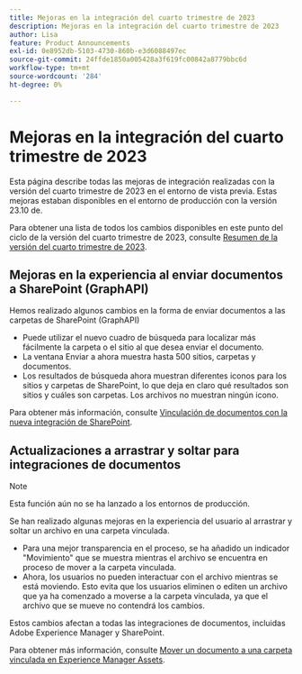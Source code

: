 ```yaml
---
title: Mejoras en la integración del cuarto trimestre de 2023
description: Mejoras en la integración del cuarto trimestre de 2023
author: Lisa
feature: Product Announcements
exl-id: 0e8952db-5103-4730-860b-e3d6088497ec
source-git-commit: 24ffde1850a005428a3f619fc00842a8779bbc6d
workflow-type: tm+mt
source-wordcount: '284'
ht-degree: 0%

---
```


# Mejoras en la integración del cuarto trimestre de 2023

Esta página describe todas las mejoras de integración realizadas con la versión del cuarto trimestre de 2023 en el entorno de vista previa. Estas mejoras estaban disponibles en el entorno de producción con la versión 23.10 de.

Para obtener una lista de todos los cambios disponibles en este punto del ciclo de la versión del cuarto trimestre de 2023, consulte [Resumen de la versión del cuarto trimestre de 2023](/help/quicksilver/product-announcements/product-releases/23-q4-release-activity/23-q4-release-overview.md).

## Mejoras en la experiencia al enviar documentos a SharePoint (GraphAPI)

Hemos realizado algunos cambios en la forma de enviar documentos a las carpetas de SharePoint (GraphAPI)

* Puede utilizar el nuevo cuadro de búsqueda para localizar más fácilmente la carpeta o el sitio al que desea enviar el documento.
* La ventana Enviar a ahora muestra hasta 500 sitios, carpetas y documentos.
* Los resultados de búsqueda ahora muestran diferentes iconos para los sitios y carpetas de SharePoint, lo que deja en claro qué resultados son sitios y cuáles son carpetas. Los archivos no muestran ningún icono.

Para obtener más información, consulte [Vinculación de documentos con la nueva integración de SharePoint](/help/quicksilver/administration-and-setup/configure-integrations/configure-sharepoint-integration.md#link-documents-through-the-new-sharepoint-integration).

## Actualizaciones a arrastrar y soltar para integraciones de documentos

>[!NOTE]
>
>Esta función aún no se ha lanzado a los entornos de producción.

Se han realizado algunas mejoras en la experiencia del usuario al arrastrar y soltar un archivo en una carpeta vinculada.

* Para una mejor transparencia en el proceso, se ha añadido un indicador &quot;Movimiento&quot; que se muestra mientras el archivo se encuentra en proceso de mover a la carpeta vinculada.
* Ahora, los usuarios no pueden interactuar con el archivo mientras se está moviendo. Esto evita que los usuarios eliminen o editen un archivo que ya ha comenzado a moverse a la carpeta vinculada, ya que el archivo que se mueve no contendrá los cambios.

Estos cambios afectan a todas las integraciones de documentos, incluidas Adobe Experience Manager y SharePoint.

Para obtener más información, consulte [Mover un documento a una carpeta vinculada en Experience Manager Assets](/help/quicksilver/documents/adobe-workfront-for-experience-manager-assets-essentials/send-to-aem.md#move-a-document-to-a-linked-folder-in-experience-manager-assets).
